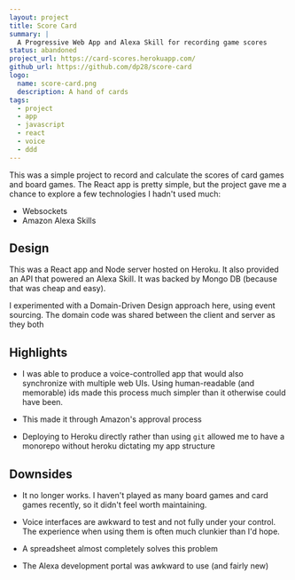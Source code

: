 ```yaml
---
layout: project
title: Score Card
summary: |
  A Progressive Web App and Alexa Skill for recording game scores
status: abandoned
project_url: https://card-scores.herokuapp.com/
github_url: https://github.com/dp28/score-card
logo:
  name: score-card.png
  description: A hand of cards
tags:
  - project
  - app
  - javascript
  - react
  - voice
  - ddd
---
```


This was a simple project to record and calculate the scores of card games and
board games. The React app is pretty simple, but the project gave me a chance
to explore a few technologies I hadn't used much:

- Websockets
- Amazon Alexa Skills

## Design

This was a React app and Node server hosted on Heroku. It also provided an API
that powered an Alexa Skill. It was backed by Mongo DB (because that was cheap
and easy).

I experimented with a Domain-Driven Design approach here, using event sourcing.
The domain code was shared between the client and server as they both

## Highlights

- I was able to produce a voice-controlled app that would also synchronize with
  multiple web UIs. Using human-readable (and memorable) ids made this process
  much simpler than it otherwise could have been.

- This made it through Amazon's approval process

- Deploying to Heroku directly rather than using `git` allowed me to have a
  monorepo without heroku dictating my app structure

## Downsides

- It no longer works. I haven't played as many board games and card games
  recently, so it didn't feel worth maintaining.

- Voice interfaces are awkward to test and not fully under your control. The
  experience when using them is often much clunkier than I'd hope.

- A spreadsheet almost completely solves this problem

- The Alexa development portal was awkward to use (and fairly new)
